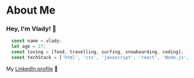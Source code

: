# About Me

### Hey, I'm Vlady! 👋

```javascript 
  const name = vlady;
  let age = 27;
  const loving = [food, travelling, surfing, snowboarding, coding];
  const techStack = ['html', 'css', 'javascript', 'react', 'Node.js', 'Next.js', MongoDB, 'Git Workflow'];
```

My [LinkedIn profile](https://de.linkedin.com/in/vladyslav-nyzhashchyy-023780162) :rocket:

